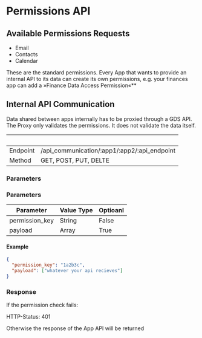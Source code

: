 # Permissions API

## Available Permissions Requests

- Email
- Contacts
- Calendar

These are the standard permissions. Every App that wants to provide an internal
API to its data can create its own permissions, e.g. your finances app can add a
»Finance Data Access Permission«**

## Internal API Communication

Data shared between apps internally has to be proxied through a GDS API.
The Proxy only validates the permissions. It does not validate the data
itself.

| &nbsp;   | &nbsp;                                       |
| -------- | -------------------------------------------- |
| Endpoint | /api_communication/:app1/:app2/:api_endpoint |
| Method   | GET, POST, PUT, DELTE                        |

### Parameters

### Parameters

| Parameter      | Value Type | Optioanl |
| -------------  | ---------- | -------- |
| permission_key | String     | False    |
| payload        | Array      | True     |


#### Example
```json
{
  "permission_key": "1a2b3c",
  "payload": ["whatever your api recieves"]
}
```

### Response
If the permission check fails:

HTTP-Status: 401

Otherwise the response of the App API will be returned
